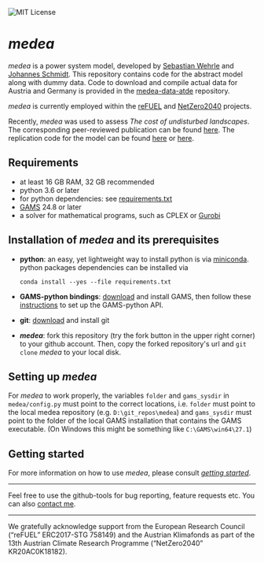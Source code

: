 ![MIT License](https://img.shields.io/badge/license-MIT-green)

_medea_
=======

_medea_ is a power system model, developed by [Sebastian Wehrle](https://homepage.boku.ac.at/sebwehrle/index.html) and
[Johannes Schmidt](https://homepage.boku.ac.at/jschmidt/). This repository contains code for the abstract model along
with dummy data. 
Code to download and compile actual data for Austria and Germany is provided in the
[medea-data-atde](https://github.com/boku-inwe/medea-data-atde) repository.

_medea_ is currently employed within the [reFUEL](https://refuel.world) and 
[NetZero2040](https://twitter.com/netzero2040) projects.

Recently, _medea_ was used to assess _The cost of undisturbed landscapes_. The corresponding peer-reviewed publication
can be found [here](https://doi.org/10.1016/j.enpol.2021.112617). The replication code for the model can be
found [here]() or [here](https://github.com/inwe-boku/medea/releases/tag/v0.2-cost_of_undisturbed_landscapes).

Requirements
-------------
* at least 16 GB RAM, 32 GB recommended 
* python 3.6 or later
* for python dependencies: see [requirements.txt](https://github.com/inwe-boku/medea/blob/master/requirements.txt)
* [GAMS](https://www.gams.com/) 24.8 or later
* a solver for mathematical programs, such as CPLEX or [Gurobi](http://www.gurobi.com/)

Installation of _medea_ and its prerequisites
------------
* **python**: an easy, yet lightweight way to install python is via [miniconda](https://conda.io/miniconda.html).
python packages dependencies can be installed via 
    ```
    conda install --yes --file requirements.txt
    ``` 
* **GAMS-python bindings**: [download](https://www.gams.com/download/) and install GAMS, then follow these 
[instructions](https://www.gams.com/latest/docs/API_PY_TUTORIAL.html) to set up the GAMS-python API.

* **git**: [download](https://git-scm.com/downloads) and install git

* **_medea_**: fork this repository (try the fork button in the upper right corner) to your github account. Then, copy 
the forked repository's url and `git clone` _medea_ to your local disk.

## Setting up _medea_ ##
For _medea_ to work properly, the variables `folder` and `gams_sysdir` in `medea/config.py` must point to the correct 
locations, i.e. `folder` must point to the local medea repository (e.g. `D:\git_repos\medea`) and `gams_sysdir` must 
point to the folder of the local GAMS installation that contains the GAMS executable. (On Windows this might be
something like `C:\GAMS\win64\27.1`)

## Getting started ##

For more information on how to use _medea_, please consult
[_getting started_](https://github.com/inwe-boku/medea/blob/master/doc/getting_started.md).

------- 
Feel free to use the github-tools for bug reporting, feature requests etc. You can also
[contact me](mailto:sebastian.wehrle@boku.ac.at).

------
We gratefully acknowledge support from the European Research Council (“reFUEL” ERC2017-STG 758149) and the Austrian 
Klimafonds as part of the 13th Austrian Climate Research Programme (“NetZero2040” KR20AC0K18182).